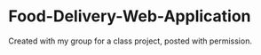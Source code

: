 # Food-Delivery-Web-Application
Created with my group for a class project, posted with permission. 
